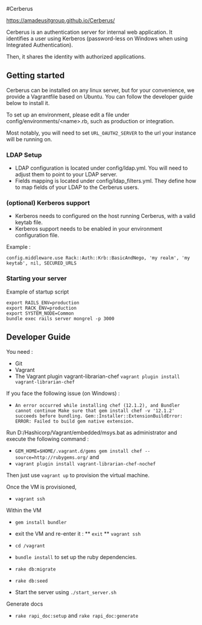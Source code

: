 #Cerberus

https://amadeusitgroup.github.io/Cerberus/

Cerberus is an authentication server for internal web application.
It identifies a user using Kerberos (password-less on Windows when using Integrated Authentication).

Then, it shares the identity with authorized applications.

## Getting started

Cerberus can be installed on any linux server, but for your convenience, we provide a Vagrantfile based on Ubuntu. You can follow the developer guide below to install it.

To set up an environment, please edit a file under config/environments/&lt;name&gt;.rb, such as production or integration.

Most notably, you will need to set `URL_OAUTH2_SERVER` to the url your instance will be running on.

### LDAP Setup
* LDAP configuration is located under config/ldap.yml. You will need to adjust them to point to your LDAP server.
* Fields mapping is located under config/ldap_filters.yml. They define how to map fields of your LDAP to the Cerberus users.

### (optional) Kerberos support
* Kerberos needs to configured on the host running Cerberus, with a valid keytab file.
* Kerberos support needs to be enabled in your environment configuration file.

Example :
````
config.middleware.use Rack::Auth::Krb::BasicAndNego, 'my realm', 'my keytab', nil, SECURED_URLS
````

### Starting your server
Example of startup script
````
export RAILS_ENV=production
export RACK_ENV=production
export SYSTEM_NODE=Common
bundle exec rails server mongrel -p 3000
````


## Developer Guide

You need :

- Git
- Vagrant
- The Vagrant plugin vagrant-librarian-chef
`vagrant plugin install vagrant-librarian-chef`

If you face the following issue (on Windows) :

* `An error occurred while installing chef (12.1.2), and Bundler cannot continue
Make sure that gem install chef -v '12.1.2' succeeds before bundling.
Gem::Installer::ExtensionBuildError: ERROR: Failed to build gem native extension.`

Run D:/Hashicorp/Vagrant/embedded/msys.bat as administrator and execute the following command :

* `GEM_HOME=$HOME/.vagrant.d/gems gem install chef --source=http://rubygems.org/`
and
* `vagrant plugin install vagrant-librarian-chef-nochef`

Then just use `vagrant up` to provision the virtual machine.

Once the VM is provisioned, 

* `vagrant ssh`

Within the VM

* `gem install bundler`
* exit the VM and re-enter it :
** `exit`
** `vagrant ssh`

* `cd /vagrant`
* `bundle install` to set up the ruby dependencies.
* `rake db:migrate`
* `rake db:seed`
* Start the server using `./start_server.sh`

Generate docs

* `rake rapi_doc:setup` and `rake rapi_doc:generate`

